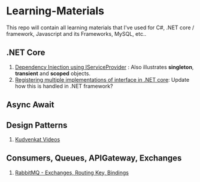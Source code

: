 # Learning-Materials
This repo will contain all learning materials that I've used for C#, .NET core / framework, Javascript and its Frameworks, MySQL, etc..


## .NET Core
1. [Dependency Injection using IServiceProvider](https://docs.microsoft.com/en-us/dotnet/core/extensions/dependency-injection-usage) : Also illustrates **singleton**, **transient** and **scoped** objects.
2. [Registering multiple implementations of interface in .NET core](https://dejanstojanovic.net/aspnet/2018/december/registering-multiple-implementations-of-the-same-interface-in-aspnet-core/): Update how this is handled in .NET framework?


## Async Await


## Design Patterns
1. [Kudvenkat Videos](https://www.youtube.com/watch?v=rI4kdGLaUiQ&list=PL6n9fhu94yhUbctIoxoVTrklN3LMwTCmd&index=1&ab_channel=kudvenkat)


## Consumers, Queues, APIGateway, Exchanges
1. [RabbitMQ - Exchanges, Routing Key, Bindings](https://www.cloudamqp.com/blog/part4-rabbitmq-for-beginners-exchanges-routing-keys-bindings.html)
